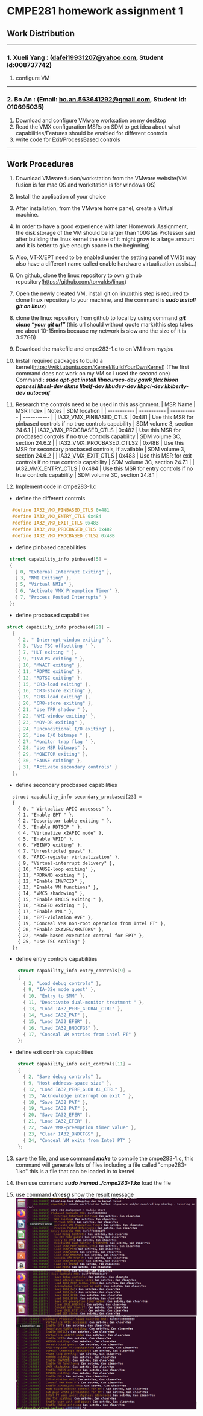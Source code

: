# CMPE281 homework assignment 1

  ## Work Distribution
---
### 1. Xueli Yang : (dafei19931207@yahoo.com, Student Id:008737742)

1. configure VM 
---
### 2. Bo An : (Email: bo.an.563641292@gmail.com, Student Id: 010695035)

1. Download and configure VMware worksation on my desktop 
2. Read the VMX configuration MSRs on SDM to get idea about what capabilities/Features should be enabled for different controls
3. write code for Exit/ProcessBased controls

---

## Work Procedures

1. Download VMware fusion/workstation from the VMware website(VM fusion is for mac OS and workstation is for windows OS)

2. Install the application of your choice

3. After installation, from the VMware home panel, create a Virtual machine.

4. In order to have a good experience with later Homework Assignment, the disk storage of the VM should be larger than 100G(as Professor said after building the linux kernel the size of it might grow to a large amount and it is better to give enough space in the beginning)
 
5. Also, VT-X/EPT need to be enabled under the setting panel of VM(it may also have a different name called enable hardware virtualization assist...)

6. On github, clone the linux repository to own github repository(https://github.com/torvalds/linux)
 
7. Open the newly created VM, install git on linux(this step is required to clone linux repository to your machine, and the command is ***sudo install git on linux***)

8. clone the linux repository from github to local by using command ***git clone “your git url”*** (this url should without quote mark)(this step takes me about 10-15mins because my network is slow and the size of it is 3.97GB)

9. Download the makefile and cmpe283-1.c to on VM from mysjsu 

10. Install required packages to build a kernel(https://wiki.ubuntu.com/Kernel/BuildYourOwnKernel) (The first command does not work on my VM so I used the second one)
Command : ***sudo apt-get install libncurses-dev gawk flex bison openssl libssl-dev dkms libelf-dev libudev-dev libpci-dev libiberty-dev autoconf***

11. Research the controls need to be used in this assignment.
    | MSR Name  | MSR Index  | Notes | SDM location |
    | ----------- | ----------- | ----------- | ----------- |
    | IA32_VMX_PINBASED_CTLS  | 0x481  | Use this MSR for pinbased controls if no true controls capability  | SDM volume 3, section 24.6.1 |
    | IA32_VMX_PROCBASED_CTLS  | 0x482  | Use this MSR for procbased controls if no true controls capability  | SDM volume 3C, section 24.6.2 |
    | IA32_VMX_PROCBASED_CTLS2  | 0x48B  | Use this MSR for secondary procbased controls, if available  | SDM volume 3, section 24.6.2 |
    | IA32_VMX_EXIT_CTLS  | 0x483  | Use this MSR for exit controls if no true controls capability  | SDM volume 3C, section 24.7.1 |
    | IA32_VMX_ENTRY_CTLS  | 0x484  | Use this MSR for entry controls if no true controls capability  | SDM volume 3C, section 24.8.1 |
12. Implement code in cmpe283-1.c
  - define the different controls
  ``` C language
    #define IA32_VMX_PINBASED_CTLS 0x481
    #define IA32_VMX_ENTRY_CTLS 0x484
    #define IA32_VMX_EXIT_CTLS 0x483
    #define IA32_VMX_PROCBASED_CTLS 0x482
    #define IA32_VMX_PROCBASED_CTLS2 0x48B
  ```
  - define pinbased capabilities
   ``` C language
    struct capability_info pinbased[5] =
    {
      { 0, "External Interrupt Exiting" },
      { 3, "NMI Exiting" },
      { 5, "Virtual NMIs" },
      { 6, "Activate VMX Preemption Timer" },
      { 7, "Process Posted Interrupts" }
    };
  ```
  - define procbased capabilities
  ```C
  struct capability_info procbased[21] =
    {
      { 2, " Interrupt-window exiting" },
      { 3, "Use TSC offsetting " },
      { 7, "HLT exiting " },
      { 9, "INVLPG exiting " },
      { 10, "MWAIT exiting" },
      { 11, "RDPMC exiting" },
      { 12, "RDTSC exiting" },
      { 15, "CR3-load exiting" },
      { 16, "CR3-store exiting" },
      { 19, "CR8-load exiting" },
      { 20, "CR8-store exiting" },
      { 21, "Use TPR shadow " },
      { 22, "NMI-window exiting" },
      { 23, "MOV-DR exiting" },
      { 24, "Unconditional I/O exiting" },
      { 25, "Use I/O bitmaps " },
      { 27, "Monitor trap flag " },
      { 28, "Use MSR bitmaps" },
      { 29, "MONITOR exiting" },
      { 30, "PAUSE exiting" },
      { 31, "Activate secondary controls" }
    }; 
```
  - define secondary procbased capabilities
```
  struct capability_info secondary_procbased[23] =
  {
    { 0, " Virtualize APIC accesses" },
    { 1, "Enable EPT " },
    { 2, "Descriptor-table exiting " },
    { 3, "Enable RDTSCP " },
    { 4, "Virtualize x2APIC mode" },
    { 5, "Enable VPID" },
    { 6, "WBINVD exiting" },
    { 7, "Unrestricted guest" },
    { 8, "APIC-register virtualization" },
    { 9, "Virtual-interrupt delivery" },
    { 10, "PAUSE-loop exiting" },
    { 11, "RDRAND exiting " },
    { 12, "Enable INVPCID" },
    { 13, "Enable VM functions" },
    { 14, "VMCS shadowing" },
    { 15, "Enable ENCLS exiting " },
    { 16, "RDSEED exiting " },
    { 17, "Enable PML" },
    { 18, "EPT-violation #VE" },
    { 19, "Conceal VMX non-root operation from Intel PT" },
    { 20, "Enable XSAVES/XRSTORS" },
    { 22, "Mode-based execution control for EPT" },
    { 25, "Use TSC scaling" }
  }; 
```
 - define entry controls capabilities
```C
    struct capability_info entry_controls[9] =
    {
      { 2, "Load debug controls" },
      { 9, "IA-32e mode guest" },
      { 10, "Entry to SMM" },
      { 11, "Deactivate dual-monitor treatment " },
      { 13, "Load IA32_PERF_GLOBAL_CTRL" },
      { 14, "Load IA32_PAT" },
      { 15, "Load IA32_EFER" },
      { 16, "Load IA32_BNDCFGS" },
      { 17, "Conceal VM entries from intel PT" }
    };
```
- define exit controls capabilities

```c
    struct capability_info exit_controls[11] =
    {
      { 2, "Save debug controls" },
      { 9, "Host address-space size" },
      { 12, "Load IA32_PERF_GLOB AL_CTRL" },
      { 15, "Acknowledge interrupt on exit " },
      { 18, "Save IA32_PAT" },
      { 19, "Load IA32_PAT" },
      { 20, "Save IA32_EFER" },
      { 21, "Load IA32_EFER" },
      { 22, "Save VMX-preemption timer value" },
      { 23, "Clear IA32_BNDCFGS" },
      { 24, "Conceal VM exits from Intel PT" }
    };

```
13. save the file, and use command ***make*** to compile the cmpe283-1.c, this command will generate lots of files including a file called "cmpe283-1.ko" this is a file that can be loaded in to kernel

14. then use command ***sudo insmod ./cmpe283-1.ko*** load the file
15. use command ***dmesg*** show the result message
![output1](https://github.com/dafei1993/cmpe283/blob/main/hw1ScreenShot/output1.png)
![output1](https://github.com/dafei1993/cmpe283/blob/main/hw1ScreenShot/output2.png)
![output1](https://github.com/dafei1993/cmpe283/blob/main/hw1ScreenShot/output3.png)
